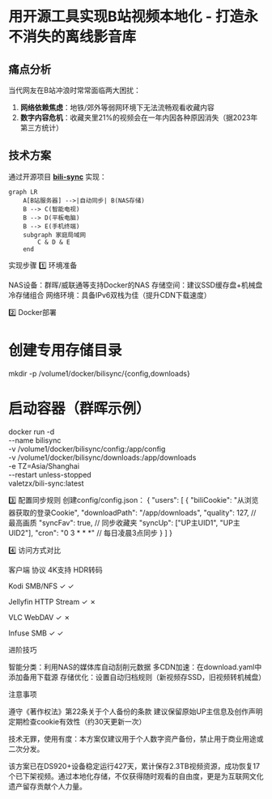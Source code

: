 # 用开源工具实现B站视频本地化 - 打造永不消失的离线影音库

## 痛点分析
当代网友在B站冲浪时常常面临两大困扰：
1. **网络依赖焦虑**：地铁/郊外等弱网环境下无法流畅观看收藏内容
2. **数字内容危机**：收藏夹里21%的视频会在一年内因各种原因消失（据2023年第三方统计）

## 技术方案
通过开源项目 **[bili-sync](https://github.com/valetzx/bili-sync)** 实现：
```mermaid
graph LR
    A[B站服务器] -->|自动同步| B(NAS存储)
    B --> C(智能电视)
    B --> D(平板电脑)
    B --> E(手机终端)
    subgraph 家庭局域网
        C & D & E
    end
```
实现步骤
1️⃣ 环境准备

NAS设备：群晖/威联通等支持Docker的NAS
存储空间：建议SSD缓存盘+机械盘冷存储组合
网络环境：具备IPv6双栈为佳（提升CDN下载速度）

2️⃣ Docker部署
# 创建专用存储目录
mkdir -p /volume1/docker/bilisync/{config,downloads}

# 启动容器（群晖示例）
docker run -d \
  --name bilisync \
  -v /volume1/docker/bilisync/config:/app/config \
  -v /volume1/docker/bilisync/downloads:/app/downloads \
  -e TZ=Asia/Shanghai \
  --restart unless-stopped \
  valetzx/bili-sync:latest

3️⃣ 配置同步规则
创建config/config.json：
{
  "users": [
    {
      "biliCookie": "从浏览器获取的登录Cookie",
      "downloadPath": "/app/downloads",
      "quality": 127,  // 最高画质
      "syncFav": true, // 同步收藏夹
      "syncUp": ["UP主UID1", "UP主UID2"],
      "cron": "0 3 * * *" // 每日凌晨3点同步
    }
  ]
}

4️⃣ 访问方式对比



客户端
协议
4K支持
HDR转码



Kodi
SMB/NFS
✓
✓


Jellyfin
HTTP Stream
✓
✗


VLC
WebDAV
✓
✗


Infuse
SMB
✓
✓


进阶技巧

智能分类：利用NAS的媒体库自动刮削元数据
多CDN加速：在download.yaml中添加备用下载源
存储优化：设置自动归档规则（新视频存SSD，旧视频转机械盘）

注意事项

遵守《著作权法》第22条关于个人备份的条款
建议保留原始UP主信息及创作声明
定期检查cookie有效性（约30天更新一次）


技术无罪，使用有度：本方案仅建议用于个人数字资产备份，禁止用于商业用途或二次分发。


该方案已在DS920+设备稳定运行427天，累计保存2.3TB视频资源，成功恢复17个已下架视频。通过本地化存储，不仅获得随时观看的自由度，更是为互联网文化遗产留存贡献个人力量。